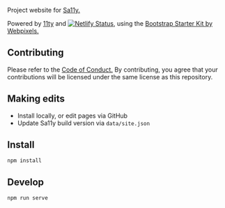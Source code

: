 Project website for [Sa11y.](https://github.com/ryersondmp/sa11y)

Powered by [11ty](https://www.11ty.dev/) and [![Netlify Status](https://api.netlify.com/api/v1/badges/4f288172-53f0-4681-80f3-b9af2a2f7573/deploy-status)](https://app.netlify.com/sites/sa11y/deploys), using the [Bootstrap Starter Kit by Webpixels.](https://github.com/webpixels/bootstrap-starter-kit)

## Contributing
Please refer to the [Code of Conduct.](https://github.com/ryersondmp/sa11y-website/blob/main/CODE_OF_CONDUCT.md) By contributing, you agree that your contributions will be licensed under the same license as this repository.

## Making edits
- Install locally, or edit pages via GitHub
- Update Sa11y build version via `data/site.json`

## Install
`npm install`

## Develop
`npm run serve`